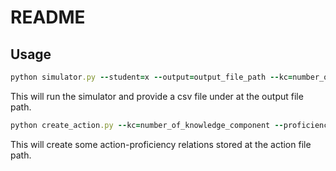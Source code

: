 # README
## Usage
```ruby
python simulator.py --student=x --output=output_file_path --kc=number_of_knowledge_component --proficiency=number_of_proficiency_levels --actions=action_file_path
```
This will run the simulator and provide a csv file under at the output file path.

```ruby
python create_action.py --kc=number_of_knowledge_component --proficiency=number_of_proficiency_levels --actions=action_file_path
```
This will create some action-proficiency relations stored at the action file path.
